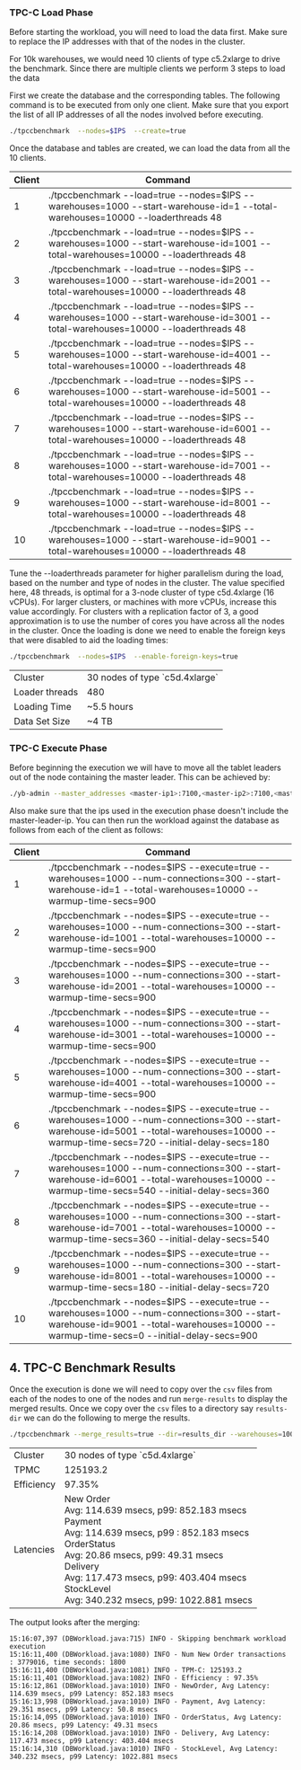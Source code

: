 ### TPC-C Load Phase

Before starting the workload, you will need to load the data first. Make sure
to replace the IP addresses with that of the nodes in the cluster.

For 10k warehouses, we would need 10 clients of type c5.2xlarge to drive the benchmark.
Since there are multiple clients we perform 3 steps to load the data

First we create the database and the corresponding tables. The following command is to be executed from only one client.
Make sure that you export the list of all IP addresses of all the nodes involved before executing.

```sh
./tpccbenchmark  --nodes=$IPS  --create=true
```

Once the database and tables are created, we can load the data from all the 10 clients.


| Client | Command
-------------|-----------|
1  |  ./tpccbenchmark --load=true --nodes=$IPS --warehouses=1000 --start-warehouse-id=1    --total-warehouses=10000 --loaderthreads 48
2  |  ./tpccbenchmark --load=true --nodes=$IPS --warehouses=1000 --start-warehouse-id=1001 --total-warehouses=10000 --loaderthreads 48
3  |  ./tpccbenchmark --load=true --nodes=$IPS --warehouses=1000 --start-warehouse-id=2001 --total-warehouses=10000 --loaderthreads 48
4  |  ./tpccbenchmark --load=true --nodes=$IPS --warehouses=1000 --start-warehouse-id=3001 --total-warehouses=10000 --loaderthreads 48
5  |  ./tpccbenchmark --load=true --nodes=$IPS --warehouses=1000 --start-warehouse-id=4001 --total-warehouses=10000 --loaderthreads 48
6  |  ./tpccbenchmark --load=true --nodes=$IPS --warehouses=1000 --start-warehouse-id=5001 --total-warehouses=10000 --loaderthreads 48
7  |  ./tpccbenchmark --load=true --nodes=$IPS --warehouses=1000 --start-warehouse-id=6001 --total-warehouses=10000 --loaderthreads 48
8  |  ./tpccbenchmark --load=true --nodes=$IPS --warehouses=1000 --start-warehouse-id=7001 --total-warehouses=10000 --loaderthreads 48
9  |  ./tpccbenchmark --load=true --nodes=$IPS --warehouses=1000 --start-warehouse-id=8001 --total-warehouses=10000 --loaderthreads 48
10 |  ./tpccbenchmark --load=true --nodes=$IPS --warehouses=1000 --start-warehouse-id=9001 --total-warehouses=10000 --loaderthreads 48


Tune the --loaderthreads parameter for higher parallelism during the load, based on the number and type of nodes in the cluster. The value specified here, 48 threads, is optimal for a 3-node cluster of type c5d.4xlarge (16 vCPUs). For larger clusters, or machines with more vCPUs, increase this value accordingly. For clusters with a replication factor of 3, a good approximation is to use the number of cores you have across all the nodes in the cluster.
Once the loading is done we need to enable the foreign keys that were disabled to aid the loading times:

```sh
./tpccbenchmark  --nodes=$IPS  --enable-foreign-keys=true
```

<table>
  <tbody>
    <tr>
      <td>Cluster</td>
      <td>30 nodes of type `c5d.4xlarge`</td>
    </tr>
    <tr>
      <td>Loader threads</td>
      <td>480</td>
    </tr>
    <tr>
      <td>Loading Time</td>
      <td>~5.5 hours</td>
    </tr>
    <tr>
      <td>Data Set Size</td>
      <td>~4 TB</td>
    </tr>
  </tbody>
</table>

### TPC-C Execute Phase

Before beginning the execution we will have to move all the tablet leaders out of the node containing the master leader. This can be achieved by:

```sh
./yb-admin --master_addresses <master-ip1>:7100,<master-ip2>:7100,<master-ip3>:7100 change_leader_blacklist ADD <master-leader-ip>
```

Also make sure that the ips used in the execution phase doesn't include the master-leader-ip.
You can then run the workload against the database as follows from each of the client as follows:

| Client | Command
-------------|-----------|
1  | ./tpccbenchmark  --nodes=$IPS --execute=true --warehouses=1000 --num-connections=300 --start-warehouse-id=1    --total-warehouses=10000 --warmup-time-secs=900
2  | ./tpccbenchmark  --nodes=$IPS --execute=true --warehouses=1000 --num-connections=300 --start-warehouse-id=1001 --total-warehouses=10000 --warmup-time-secs=900
3  | ./tpccbenchmark  --nodes=$IPS --execute=true --warehouses=1000 --num-connections=300 --start-warehouse-id=2001 --total-warehouses=10000 --warmup-time-secs=900
4  | ./tpccbenchmark  --nodes=$IPS --execute=true --warehouses=1000 --num-connections=300 --start-warehouse-id=3001 --total-warehouses=10000 --warmup-time-secs=900
5  | ./tpccbenchmark  --nodes=$IPS --execute=true --warehouses=1000 --num-connections=300 --start-warehouse-id=4001 --total-warehouses=10000 --warmup-time-secs=900
6  | ./tpccbenchmark  --nodes=$IPS --execute=true --warehouses=1000 --num-connections=300 --start-warehouse-id=5001 --total-warehouses=10000 --warmup-time-secs=720 --initial-delay-secs=180
7  | ./tpccbenchmark  --nodes=$IPS --execute=true --warehouses=1000 --num-connections=300 --start-warehouse-id=6001 --total-warehouses=10000 --warmup-time-secs=540 --initial-delay-secs=360
8  | ./tpccbenchmark  --nodes=$IPS --execute=true --warehouses=1000 --num-connections=300 --start-warehouse-id=7001 --total-warehouses=10000 --warmup-time-secs=360 --initial-delay-secs=540
9  | ./tpccbenchmark  --nodes=$IPS --execute=true --warehouses=1000 --num-connections=300 --start-warehouse-id=8001 --total-warehouses=10000 --warmup-time-secs=180 --initial-delay-secs=720
10 | ./tpccbenchmark  --nodes=$IPS --execute=true --warehouses=1000 --num-connections=300 --start-warehouse-id=9001 --total-warehouses=10000 --warmup-time-secs=0   --initial-delay-secs=900

## 4. TPC-C Benchmark Results

Once the execution is done we will need to copy over the `csv` files from each of the nodes to one of the nodes and run `merge-results` to display the merged results.
Once we copy over the `csv` files to a directory say `results-dir` we can do the following to merge the results.

```sh
./tpccbenchmark --merge_results=true --dir=results_dir --warehouses=10000
```

<table>
  <tbody>
    <tr>
      <td>Cluster</td>
      <td>30 nodes of type `c5d.4xlarge`</td>
    </tr>
    <tr>
      <td>TPMC</td>
      <td>125193.2</td>
    </tr>
    <tr>
      <td>Efficiency</td>
      <td>97.35%</td>
    </tr>
    <tr>
      <td>Latencies</td>
      <td>
        New Order<br />
        Avg: 114.639 msecs, p99: 852.183 msecs<br />
        Payment<br />
        Avg: 114.639 msecs, p99 : 852.183 msecs<br />
        OrderStatus<br />
        Avg: 20.86 msecs, p99: 49.31 msecs<br />
        Delivery<br />
        Avg: 117.473 msecs, p99: 403.404 msecs<br />
        StockLevel<br />
        Avg: 340.232 msecs, p99: 1022.881 msecs
      </td>
    </tr>
  </tbody>
</table>

The output looks after the merging:


```
15:16:07,397 (DBWorkload.java:715) INFO - Skipping benchmark workload execution
15:16:11,400 (DBWorkload.java:1080) INFO - Num New Order transactions : 3779016, time seconds: 1800
15:16:11,400 (DBWorkload.java:1081) INFO - TPM-C: 125193.2
15:16:11,401 (DBWorkload.java:1082) INFO - Efficiency : 97.35%
15:16:12,861 (DBWorkload.java:1010) INFO - NewOrder, Avg Latency: 114.639 msecs, p99 Latency: 852.183 msecs
15:16:13,998 (DBWorkload.java:1010) INFO - Payment, Avg Latency: 29.351 msecs, p99 Latency: 50.8 msecs
15:16:14,095 (DBWorkload.java:1010) INFO - OrderStatus, Avg Latency: 20.86 msecs, p99 Latency: 49.31 msecs
15:16:14,208 (DBWorkload.java:1010) INFO - Delivery, Avg Latency: 117.473 msecs, p99 Latency: 403.404 msecs
15:16:14,310 (DBWorkload.java:1010) INFO - StockLevel, Avg Latency: 340.232 msecs, p99 Latency: 1022.881 msecs
```
